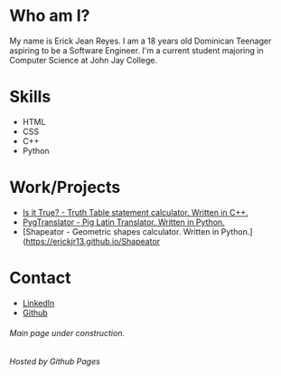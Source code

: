 # Who am I?

My name is Erick Jean Reyes. I am a 18 years old Dominican Teenager aspiring to be a Software Engineer. I'm a current student majoring in Computer Science at John Jay College. 

# Skills

* HTML 
* CSS
* C++
* Python

# Work/Projects

* [Is it True? - Truth Table statement calculator. Written in C++.](https://erickjr13.github.io/IsItTrue-/)
* [PygTranslator - Pig Latin Translator. Written in Python.](https://erickjr13.github.io/PygTranslator)
* [Shapeator - Geometric shapes calculator. Written in Python.](https://erickjr13.github.io/Shapeator



# Contact

* [LinkedIn](https://www.linkedin.com/in/erickjreyes)
* [Github](https://Github.com/ErickJR13)



###### Main page under construction.



###### Hosted by Github Pages
